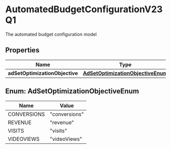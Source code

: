 

# AutomatedBudgetConfigurationV23Q1

The automated budget configuration model

## Properties

| Name | Type | Description | Notes |
|------------ | ------------- | ------------- | -------------|
|**adSetOptimizationObjective** | [**AdSetOptimizationObjectiveEnum**](#AdSetOptimizationObjectiveEnum) |  |  [optional] |



## Enum: AdSetOptimizationObjectiveEnum

| Name | Value |
|---- | -----|
| CONVERSIONS | &quot;conversions&quot; |
| REVENUE | &quot;revenue&quot; |
| VISITS | &quot;visits&quot; |
| VIDEOVIEWS | &quot;videoViews&quot; |



